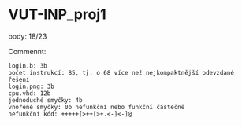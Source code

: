 # VUT-INP_proj1

body: 18/23

Commennt:

    login.b: 3b
    počet instrukcí: 85, tj. o 68 více než nejkompaktnější odevzdané řešení
    login.png: 3b
    cpu.vhd: 12b
    jednoduché smyčky: 4b
    vnořené smyčky: 0b nefunkční nebo funkční částečně
    nefunkční kód: +++++[>++[>+.<-]<-]@